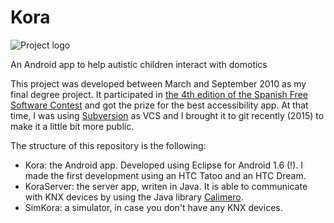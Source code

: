 # Kora

![Project logo](https://github.com/gskbyte/kora/blob/master/pics/main_bg/png/kora_256.png)

An Android app to help autistic children interact with domotics

This project was developed between March and September 2010 as my final degree project. It participated in [the 4th edition of the Spanish Free Software Contest](http://www.concursosoftwarelibre.org/0910/premios-iv-concurso-universitario-software-libre.html) and got the prize for the best accessibility app.
At that time, I was using [Subversion](https://github.com/gskbyte/kora/commit/e815f80aea6c75d939f6518faeb088b58e796b86) as VCS and I brought it to git recently (2015) to make it a little bit more public.

The structure of this repository is the following:

- Kora: the Android app. Developed using Eclipse for Android 1.6 (!). I made the first development using an HTC Tatoo and an HTC Dream.
- KoraServer: the server app, writen in Java. It is able to communicate with KNX devices by using the Java library [Calimero](http://sourceforge.net/p/calimero/wiki/Home/).
- SimKora: a simulator, in case you don't have any KNX devices.

